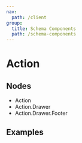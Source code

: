 ```yaml
---
nav:
  path: /client
group:
  title: Schema Components
  path: /schema-components
---
```


# Action

## Nodes

- Action
- Action.Drawer
- Action.Drawer.Footer

## Examples

<code src="./demos/demo1.tsx"/>
